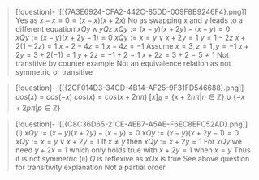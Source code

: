 
> [!question]- ![[{7A3E6924-CFA2-442C-85DD-009F8B9246F4}.png]]
> Yes as $x - x = 0 = (x - x)(x + 2x)$
> No as swapping x and y leads to a different equation
> $xQy \land yQz$
> $xQy := (x-y)(x + 2y) - (x-y) = 0$
> $xQy := (x- y)(x + 2y - 1) = 0$
> $xQy := x = y \lor x + 2y = 1$
> $y = 1 - 2z$
> $x + 2(1 - 2z) = 1$
> $x + 2 - 4z = 1$
> $x - 4z = -1$
> Assume $x = 3, z = 1, y = -1$
> $x + 2y = 3 + 2(-1) = 1$
> $y + 2z = -1 + 2 = 1$
> $x + 2z = 3 + 2 = 5 \neq 1$
> Not transitive by counter example
> Not an equivalence relation as not symmetric or transitive

> [!question]- ![[{2CF014D3-34CD-4B14-AF25-9F31FD546688}.png]]
> $cos(x) = cos(-x)$
> $cos(x) = cos(x + 2n \pi)$
> $[x]_R = \{x + 2n \pi | n \in \mathbb{Z}\} \cup \{-x + 2p \pi | p \in \mathbb{Z}\}$

> [!question]- ![[{C8C36D65-21CE-4EB7-A5AE-F6EC8EFC52AD}.png]]
> (i)
> $xQy := (x-y)(x + 2y) - (x-y) = 0$
> $xQy := (x- y)(x + 2y - 1) = 0$
> $xQy := x = y \lor x + 2y = 1$
> If $x \neq y$ then $xQy := x + 2y = 1$
> For $xQy$ we need $y + 2x = 1$ which only holds true with $x + 2y = 1$ when $x = y$
> Thus it is not symmetric
> (ii)
> $Q$ is reflexive as $xQx$ is true
> See above question for transitivity explanation
> Not a partial order


